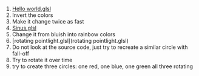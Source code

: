 1. [Hello world.glsl](Hello%20world.glsl)
  1. Invert the colors
  1. Make it change twice as fast
1. [Sinus.glsl](Sinus.glsl)
  1. Change it from bluish into rainbow colors
1. [rotating pointlight.glsl](rotating pointlight.glsl)
  1. Do not look at the source code, just try to recreate a similar circle with fall-off
  1. Try to rotate it over time
  1. try to create three circles: one red, one blue, one green all three rotating
